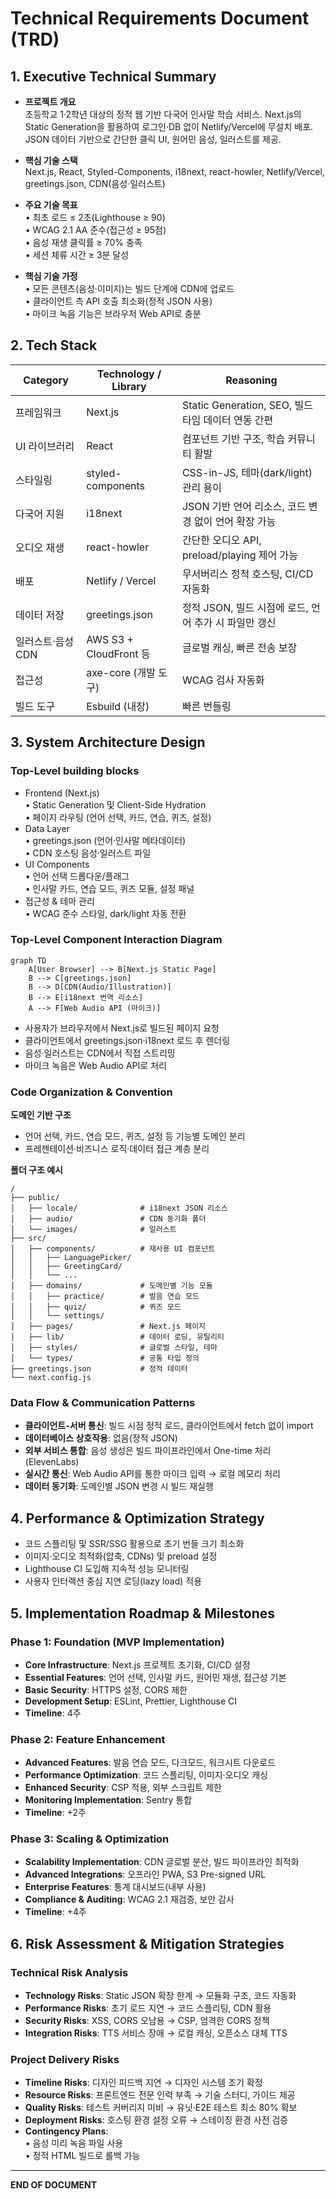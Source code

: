 # Technical Requirements Document (TRD)

## 1. Executive Technical Summary
- **프로젝트 개요**  
  초등학교 1·2학년 대상의 정적 웹 기반 다국어 인사말 학습 서비스. Next.js의 Static Generation을 활용하여 로그인·DB 없이 Netlify/Vercel에 무설치 배포. JSON 데이터 기반으로 간단한 클릭 UI, 원어민 음성, 일러스트를 제공.

- **핵심 기술 스택**  
  Next.js, React, Styled-Components, i18next, react-howler, Netlify/Vercel, greetings.json, CDN(음성·일러스트)

- **주요 기술 목표**  
  • 최초 로드 ≤ 2초(Lighthouse ≥ 90)  
  • WCAG 2.1 AA 준수(접근성 ≥ 95점)  
  • 음성 재생 클릭률 ≥ 70% 충족  
  • 세션 체류 시간 ≥ 3분 달성

- **핵심 기술 가정**  
  • 모든 콘텐츠(음성·이미지)는 빌드 단계에 CDN에 업로드  
  • 클라이언트 측 API 호출 최소화(정적 JSON 사용)  
  • 마이크 녹음 기능은 브라우저 Web API로 충분

## 2. Tech Stack

| Category           | Technology / Library        | Reasoning                                                      |
| ------------------ | --------------------------- | -------------------------------------------------------------- |
| 프레임워크         | Next.js                     | Static Generation, SEO, 빌드 타임 데이터 연동 간편              |
| UI 라이브러리      | React                       | 컴포넌트 기반 구조, 학습 커뮤니티 활발                          |
| 스타일링           | styled-components           | CSS-in-JS, 테마(dark/light) 관리 용이                           |
| 다국어 지원        | i18next                     | JSON 기반 언어 리소스, 코드 변경 없이 언어 확장 가능            |
| 오디오 재생        | react-howler                | 간단한 오디오 API, preload/playing 제어 가능                   |
| 배포               | Netlify / Vercel            | 무서버리스 정적 호스팅, CI/CD 자동화                           |
| 데이터 저장        | greetings.json              | 정적 JSON, 빌드 시점에 로드, 언어 추가 시 파일만 갱신           |
| 일러스트·음성 CDN  | AWS S3 + CloudFront 등      | 글로벌 캐싱, 빠른 전송 보장                                     |
| 접근성             | axe-core (개발 도구)        | WCAG 검사 자동화                                              |
| 빌드 도구           | Esbuild (내장)              | 빠른 번들링                                                    |

## 3. System Architecture Design

### Top-Level building blocks
- Frontend (Next.js)  
  • Static Generation 및 Client-Side Hydration  
  • 페이지 라우팅 (언어 선택, 카드, 연습, 퀴즈, 설정)
- Data Layer  
  • greetings.json (언어·인사말 메타데이터)  
  • CDN 호스팅 음성·일러스트 파일
- UI Components  
  • 언어 선택 드롭다운/플래그  
  • 인사말 카드, 연습 모드, 퀴즈 모듈, 설정 패널
- 접근성 & 테마 관리  
  • WCAG 준수 스타일, dark/light 자동 전환

### Top-Level Component Interaction Diagram
```mermaid
graph TD
    A[User Browser] --> B[Next.js Static Page]
    B --> C[greetings.json]
    B --> D[CDN(Audio/Illustration)]
    B --> E[i18next 번역 리소스]
    A --> F[Web Audio API (마이크)]
```

- 사용자가 브라우저에서 Next.js로 빌드된 페이지 요청  
- 클라이언트에서 greetings.json·i18next 로드 후 렌더링  
- 음성·일러스트는 CDN에서 직접 스트리밍  
- 마이크 녹음은 Web Audio API로 처리

### Code Organization & Convention

**도메인 기반 구조**  
- 언어 선택, 카드, 연습 모드, 퀴즈, 설정 등 기능별 도메인 분리  
- 프레젠테이션·비즈니스 로직·데이터 접근 계층 분리

**폴더 구조 예시**
```
/
├── public/
│   ├── locale/              # i18next JSON 리소스
│   ├── audio/               # CDN 동기화 폴더
│   └── images/              # 일러스트
├── src/
│   ├── components/          # 재사용 UI 컴포넌트
│   │   ├── LanguagePicker/
│   │   ├── GreetingCard/
│   │   └── ...
│   ├── domains/             # 도메인별 기능 모듈
│   │   ├── practice/        # 발음 연습 모드
│   │   ├── quiz/            # 퀴즈 모드
│   │   └── settings/
│   ├── pages/               # Next.js 페이지
│   ├── lib/                 # 데이터 로딩, 유틸리티
│   ├── styles/              # 글로벌 스타일, 테마
│   └── types/               # 공통 타입 정의
├── greetings.json           # 정적 데이터
└── next.config.js
```

### Data Flow & Communication Patterns
- **클라이언트-서버 통신**: 빌드 시점 정적 로드, 클라이언트에서 fetch 없이 import  
- **데이터베이스 상호작용**: 없음(정적 JSON)  
- **외부 서비스 통합**: 음성 생성은 빌드 파이프라인에서 One-time 처리 (ElevenLabs)  
- **실시간 통신**: Web Audio API를 통한 마이크 입력 → 로컬 메모리 처리  
- **데이터 동기화**: 도메인별 JSON 변경 시 빌드 재실행

## 4. Performance & Optimization Strategy
- 코드 스플리팅 및 SSR/SSG 활용으로 초기 번들 크기 최소화  
- 이미지·오디오 최적화(압축, CDNs) 및 preload 설정  
- Lighthouse CI 도입해 지속적 성능 모니터링  
- 사용자 인터랙션 중심 지연 로딩(lazy load) 적용  

## 5. Implementation Roadmap & Milestones

### Phase 1: Foundation (MVP Implementation)  
- **Core Infrastructure**: Next.js 프로젝트 초기화, CI/CD 설정  
- **Essential Features**: 언어 선택, 인사말 카드, 원어민 재생, 접근성 기본  
- **Basic Security**: HTTPS 설정, CORS 제한  
- **Development Setup**: ESLint, Prettier, Lighthouse CI  
- **Timeline**: 4주

### Phase 2: Feature Enhancement  
- **Advanced Features**: 발음 연습 모드, 다크모드, 워크시트 다운로드  
- **Performance Optimization**: 코드 스플리팅, 이미지·오디오 캐싱  
- **Enhanced Security**: CSP 적용, 외부 스크립트 제한  
- **Monitoring Implementation**: Sentry 통합  
- **Timeline**: +2주

### Phase 3: Scaling & Optimization  
- **Scalability Implementation**: CDN 글로벌 분산, 빌드 파이프라인 최적화  
- **Advanced Integrations**: 오프라인 PWA, S3 Pre-signed URL  
- **Enterprise Features**: 통계 대시보드(내부 사용)  
- **Compliance & Auditing**: WCAG 2.1 재검증, 보안 감사  
- **Timeline**: +4주

## 6. Risk Assessment & Mitigation Strategies

### Technical Risk Analysis
- **Technology Risks**: Static JSON 확장 한계 → 모듈화 구조, 코드 자동화  
- **Performance Risks**: 초기 로드 지연 → 코드 스플리팅, CDN 활용  
- **Security Risks**: XSS, CORS 오남용 → CSP, 엄격한 CORS 정책  
- **Integration Risks**: TTS 서비스 장애 → 로컬 캐싱, 오픈소스 대체 TTS

### Project Delivery Risks
- **Timeline Risks**: 디자인 피드백 지연 → 디자인 시스템 조기 확정  
- **Resource Risks**: 프론트엔드 전문 인력 부족 → 기술 스터디, 가이드 제공  
- **Quality Risks**: 테스트 커버리지 미비 → 유닛·E2E 테스트 최소 80% 확보  
- **Deployment Risks**: 호스팅 환경 설정 오류 → 스테이징 환경 사전 검증  
- **Contingency Plans**:  
  • 음성 미리 녹음 파일 사용  
  • 정적 HTML 빌드로 롤백 가능

---

**END OF DOCUMENT**